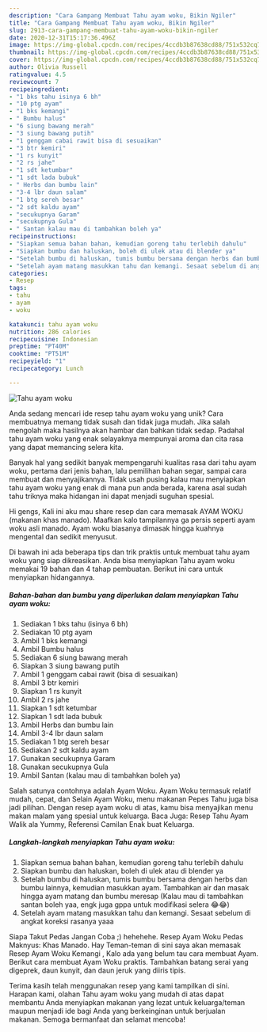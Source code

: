 ```yaml
---
description: "Cara Gampang Membuat Tahu ayam woku, Bikin Ngiler"
title: "Cara Gampang Membuat Tahu ayam woku, Bikin Ngiler"
slug: 2913-cara-gampang-membuat-tahu-ayam-woku-bikin-ngiler
date: 2020-12-31T15:17:36.496Z
image: https://img-global.cpcdn.com/recipes/4ccdb3b87638cd88/751x532cq70/tahu-ayam-woku-foto-resep-utama.jpg
thumbnail: https://img-global.cpcdn.com/recipes/4ccdb3b87638cd88/751x532cq70/tahu-ayam-woku-foto-resep-utama.jpg
cover: https://img-global.cpcdn.com/recipes/4ccdb3b87638cd88/751x532cq70/tahu-ayam-woku-foto-resep-utama.jpg
author: Olivia Russell
ratingvalue: 4.5
reviewcount: 7
recipeingredient:
- "1 bks tahu isinya 6 bh"
- "10 ptg ayam"
- "1 bks kemangi"
- " Bumbu halus"
- "6 siung bawang merah"
- "3 siung bawang putih"
- "1 genggam cabai rawit bisa di sesuaikan"
- "3 btr kemiri"
- "1 rs kunyit"
- "2 rs jahe"
- "1 sdt ketumbar"
- "1 sdt lada bubuk"
- " Herbs dan bumbu lain"
- "3-4 lbr daun salam"
- "1 btg sereh besar"
- "2 sdt kaldu ayam"
- "secukupnya Garam"
- "secukupnya Gula"
- " Santan kalau mau di tambahkan boleh ya"
recipeinstructions:
- "Siapkan semua bahan bahan, kemudian goreng tahu terlebih dahulu"
- "Siapkan bumbu dan haluskan, boleh di ulek atau di blender ya"
- "Setelah bumbu di haluskan, tumis bumbu bersama dengan herbs dan bumbu lainnya, kemudian masukkan ayam. Tambahkan air dan masak hingga ayam matang dan bumbu meresap (Kalau mau di tambahkan santan boleh yaa, engk juga gppa untuk modifikasi selera 😂😂)"
- "Setelah ayam matang masukkan tahu dan kemangi. Sesaat sebelum di angkat koreksi rasanya yaaa"
categories:
- Resep
tags:
- tahu
- ayam
- woku

katakunci: tahu ayam woku 
nutrition: 286 calories
recipecuisine: Indonesian
preptime: "PT40M"
cooktime: "PT51M"
recipeyield: "1"
recipecategory: Lunch

---
```



![Tahu ayam woku](https://img-global.cpcdn.com/recipes/4ccdb3b87638cd88/751x532cq70/tahu-ayam-woku-foto-resep-utama.jpg)

Anda sedang mencari ide resep tahu ayam woku yang unik? Cara membuatnya memang tidak susah dan tidak juga mudah. Jika salah mengolah maka hasilnya akan hambar dan bahkan tidak sedap. Padahal tahu ayam woku yang enak selayaknya mempunyai aroma dan cita rasa yang dapat memancing selera kita.

Banyak hal yang sedikit banyak mempengaruhi kualitas rasa dari tahu ayam woku, pertama dari jenis bahan, lalu pemilihan bahan segar, sampai cara membuat dan menyajikannya. Tidak usah pusing kalau mau menyiapkan tahu ayam woku yang enak di mana pun anda berada, karena asal sudah tahu triknya maka hidangan ini dapat menjadi suguhan spesial.

Hi gengs, Kali ini aku mau share resep dan cara memasak AYAM WOKU (makanan khas manado). Maafkan kalo tampilannya ga persis seperti ayam woku asli manado. Ayam woku biasanya dimasak hingga kuahnya mengental dan sedikit menyusut.


Di bawah ini ada beberapa tips dan trik praktis untuk membuat tahu ayam woku yang siap dikreasikan. Anda bisa menyiapkan Tahu ayam woku memakai 19 bahan dan 4 tahap pembuatan. Berikut ini cara untuk menyiapkan hidangannya.

<!--inarticleads1-->

##### Bahan-bahan dan bumbu yang diperlukan dalam menyiapkan Tahu ayam woku:

1. Sediakan 1 bks tahu (isinya 6 bh)
1. Sediakan 10 ptg ayam
1. Ambil 1 bks kemangi
1. Ambil  Bumbu halus
1. Sediakan 6 siung bawang merah
1. Siapkan 3 siung bawang putih
1. Ambil 1 genggam cabai rawit (bisa di sesuaikan)
1. Ambil 3 btr kemiri
1. Siapkan 1 rs kunyit
1. Ambil 2 rs jahe
1. Siapkan 1 sdt ketumbar
1. Siapkan 1 sdt lada bubuk
1. Ambil  Herbs dan bumbu lain
1. Ambil 3-4 lbr daun salam
1. Sediakan 1 btg sereh besar
1. Sediakan 2 sdt kaldu ayam
1. Gunakan secukupnya Garam
1. Gunakan secukupnya Gula
1. Ambil  Santan (kalau mau di tambahkan boleh ya)


Salah satunya contohnya adalah Ayam Woku. Ayam Woku termasuk relatif mudah, cepat, dan Selain Ayam Woku, menu makanan Pepes Tahu juga bisa jadi pilihan. Dengan resep ayam woku di atas, kamu bisa menyajikan menu makan malam yang spesial untuk keluarga. Baca Juga: Resep Tahu Ayam Walik ala Yummy, Referensi Camilan Enak buat Keluarga. 

<!--inarticleads2-->

##### Langkah-langkah menyiapkan Tahu ayam woku:

1. Siapkan semua bahan bahan, kemudian goreng tahu terlebih dahulu
1. Siapkan bumbu dan haluskan, boleh di ulek atau di blender ya
1. Setelah bumbu di haluskan, tumis bumbu bersama dengan herbs dan bumbu lainnya, kemudian masukkan ayam. Tambahkan air dan masak hingga ayam matang dan bumbu meresap (Kalau mau di tambahkan santan boleh yaa, engk juga gppa untuk modifikasi selera 😂😂)
1. Setelah ayam matang masukkan tahu dan kemangi. Sesaat sebelum di angkat koreksi rasanya yaaa


Siapa Takut Pedas Jangan Coba ;) hehehehe. Resep Ayam Woku Pedas Maknyus: Khas Manado. Hay Teman-teman di sini saya akan memasak Resep Ayam Woku Kemangi , Kalo ada yang belum tau cara membuat Ayam. Berikut cara membuat Ayam Woku praktis. Tambahkan batang serai yang digeprek, daun kunyit, dan daun jeruk yang diiris tipis. 

Terima kasih telah menggunakan resep yang kami tampilkan di sini. Harapan kami, olahan Tahu ayam woku yang mudah di atas dapat membantu Anda menyiapkan makanan yang lezat untuk keluarga/teman maupun menjadi ide bagi Anda yang berkeinginan untuk berjualan makanan. Semoga bermanfaat dan selamat mencoba!
